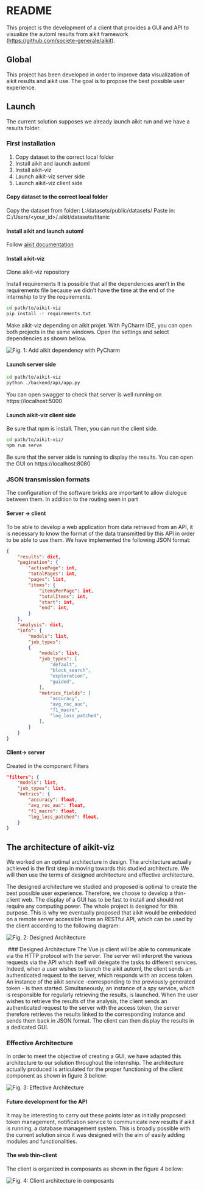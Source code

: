 # README

This project is the development of a client that provides a GUI and API to visualize the automl results from aikit framework (https://github.com/societe-generale/aikit).


## Global
This project has been developed in order to improve data visualization of aikit results and aikit use. The goal is to propose the best possible user experience.

## Launch
The current solution supposes we already launch aikit run and we have a results folder.

### First installation

1. Copy dataset to the correct local folder
2. Install aikit and launch automl
3. Install aikit-viz
4. Launch aikit-viz server side
5. Launch aikit-viz client side


#### Copy dataset to the correct local folder
Copy the dataset from folder:
L:/datasets/public/datasets/
Paste in:
C:/Users/<your_id>/.aikit/datasets/titanic

#### Install aikit and launch automl
Follow [aikit documentation](https://aikit.readthedocs.io/en/latest/installation.html)

#### Install aikit-viz
Clone aikit-viz repository

Install requirements
It is possible that all the dependencies aren’t in the requirements file because we didn’t have the time at the end of the internship to try the requirements.
```bash
cd path/to/aikit-viz
pip install -r requirements.txt
```

Make aikit-viz depending on aikit projet.
With PyCharm IDE, you can open both projects in the same windows. Open the settings and select dependencies as shown bellow.

![Fig. 1: Add aikit dependency with PyCharm](./Images/settings.JPG)


#### Launch server side
```bash
cd path/to/aikit-viz
python ./backend/api/app.py
```
You can open swagger to check that server is well running on https://localhost:5000

#### Launch aikit-viz client side
Be sure that npm is install. Then, you can run the client side.
```bash
cd path/to/aikit-viz/
npm run serve
```

Be sure that the server side is running to display the results.
You can open the GUI on https://localhost:8080

### JSON transmission formats
The configuration of the software bricks are important to allow dialogue between them. In addition to the routing seen in part

#### Server -> client
To be able to develop a web application from data retrieved from an API, it is necessary to know the format of the data transmitted by this API in order to be able to use them.
We have implemented the following JSON format:

```json
{
    "results": dict,
    "pagination": {
        "activePage": int,
        "totalPages": int,
        "pages": list,
        "items": {
            "itemsPerPage": int,
            "totalItems": int,
            "start": int,
            "end": int,
        }
    },
    "analysis": dict,
    "info": {
        "models": list,
        "job_types":
        {
            "models": list,
            "job_types": [
                "default",
                "block_search",
                "exploration",
                "guided",
            ],
            "metrics_fields": [
                "accuracy",
                "avg_roc_auc",
                "f1_macro",
                "log_loss_patched",
            ],
        }
    }
}
```

#### Client-> server
Created in the component Filters

```json
"filters": {
    "models": list,
    "job_types": list,
    "metrics": {
        "accuracy": float,
        "avg_roc_auc": float,
        "f1_macro": float,
        "log_loss_patched": float,
    }
}
```

## The architecture of aikit-viz

We worked on an optimal architecture in design. The architecture actually achieved is the first step in moving towards this studied architecture. We will then use the terms of designed architecture and effective architecture.

The designed architecture we studied and proposed is optimal to create the best possible user experience. Therefore, we choose to develop a thin-client web. The display of a GUI has to be fast to install and should not require any computing power. The whole project is designed for this purpose.
This is why we eventually proposed that aikit would be embedded on a remote server accessible from an RESTful API, which can be used by the client according to the following diagram:
 
![Fig. 2: Designed Architecture](./Images/designed_architecture.JPG)

 ### Designed Architecture
The Vue.js client will be able to communicate via the HTTP protocol with the server. The server will interpret the various requests via the API which itself will delegate the tasks to different services. Indeed, when a user wishes to launch the aikit automl, the client sends an authenticated request to the server, which responds with an access token. An instance of the aikit service -corresponding to the previously generated token - is then started. Simultaneously, an instance of a spy service, which is responsible for regularly retrieving the results, is launched. When the user wishes to retrieve the results of the analysis, the client sends an authenticated request to the server with the access token, the server therefore retrieves the results linked to the corresponding instance and sends them back in JSON format. The client can then display the results in a dedicated GUI.

### Effective Architecture
In order to meet the objective of creating a GUI, we have adapted this architecture to our solution throughout the internship. The architecture actually produced is articulated for the proper functioning of the client component as shown in figure 3 bellow:
 
![Fig. 3: Effective Architecture](./Images/effective_architecture.JPG)

#### Future development for the API
It may be interesting to carry out these points later as initially proposed:
token management,
notification service to communicate new results if aikit is running, 
a database management system.
This is broadly possible with the current solution since it was designed with the aim of easily adding modules and functionalities.

#### The web thin-client
The client is organized in composants as shown in the figure 4 bellow:

![Fig. 4: Client architecture in composants](./Images/client_architecture.png)


